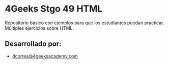 # 4Geeks Stgo 49 HTML

Repositorio básico con ejemplos para que los estudiantes puedan practicar. Múltiples ejercicios sobre HTML.

## Desarrollado por:

* dcortes@4geeksacademy.com